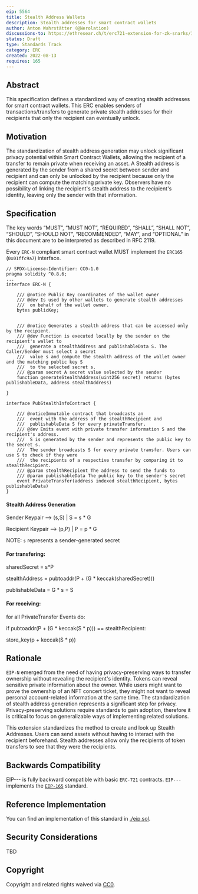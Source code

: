 ```yaml
---
eip: 5564
title: Stealth Address Wallets
description: Stealth addresses for smart contract wallets
author: Anton Wahrstätter (@Nerolation)
discussions-to: https://ethresear.ch/t/erc721-extension-for-zk-snarks/13237
status: Draft
type: Standards Track
category: ERC
created: 2022-08-13
requires: 165
---
```



## Abstract
This specification defines a standardized way of creating stealth addresses for smart contract wallets. This ERC enables senders of transactions/transfers to generate private stealth addresses for their recipients that only the recipient can eventually unlock.

## Motivation
The standardization of stealth address generation may unlock significant privacy potential within Smart Contract Wallets, allowing the recipient of a transfer to remain private when receiving an asset. A Stealth address is generated by the sender from a shared secret between sender and recipient and can only be unlocked by the recipient because only the recipient can compute the matching private key.
Observers have no possibility of linking the recipient's stealth address to the recipient's identity, leaving only the sender with that information.

## Specification
The key words “MUST”, “MUST NOT”, “REQUIRED”, “SHALL”, “SHALL NOT”, “SHOULD”, “SHOULD NOT”, “RECOMMENDED”, “MAY”, and “OPTIONAL” in this document are to be interpreted as described in RFC 2119.

Every `ERC-N` compliant smart contract wallet MUST implement the `ERC165` (`0x01ffc9a7`) interface.

```solidity
// SPDX-License-Identifier: CC0-1.0
pragma solidity ^0.8.6;
...
interface ERC-N {
    
    /// @notice Public Key coordinates of the wallet owner
    /// @dev Is used by other wallets to generate stealth addresses
    ///  on behalf of the wallet owner.
    bytes publicKey;


    /// @notice Generates a stealth address that can be accessed only by the recipient.
    /// @dev Function is executed locally by the sender on the recipient's wallet to
    ///  generate a stealthAddress and publishableData S. The Caller/Sender must select a secret
    ///  value s and compute the stealth address of the wallet owner and the matching public key S
    ///  to the selected secret s.
    /// @param secret A secret value selected by the sender
    function generateStealthAddress(uint256 secret) returns (bytes publishableData, address stealthAddress)

}

interface PubStealthInfoContract {

    /// @noticeImmutable contract that broadcasts an 
    ///  event with the address of the stealthRecipient and 
    ///  publishableData S for every privateTransfer. 
    /// @dev Emits event with private transfer information S and the recipient's address.
    ///  S is generated by the sender and represents the public key to the secret s.
    ///  The sender broadcasts S for every private transfer. Users can use S to check if they were
    ///  the recipients of a respective transfer by comparing it to stealthRecipient.
    /// @param stealthRecipient The address to send the funds to
    /// @param publishableData The public key to the sender's secret
    event PrivateTransfer(address indexed stealthRecipient, bytes publishableData)
}
```

#### Stealth Address Generation


Sender Keypair    --> (s,S) | S = s * G 

Recipient Keypair --> (p,P) | P = p * G

NOTE: `s` represents a sender-generated secret


#### For transfering:

sharedSecret    = s*P

stealthAddress  = pubtoaddr(P + (G * keccak(sharedSecret)))

publishableData = G * s = S



#### For receiving:

for all PrivateTransfer Events do:

if pubtoaddr(P + (G * keccak(S * p))) == stealthRecipient:

store_key(p + keccak(S * p))



## Rationale
`EIP-N` emerged from the need of having privacy-preserving ways to transfer ownership without revealing the recipient's identity. Tokens can reveal sensitive private information about the owner. While users might want to prove the ownership of an NFT concert ticket, they might not want to reveal personal account-related information at the same time. The standardization of stealth address generation represents a significant step for privacy. Privacy-preserving solutions require standards to gain adoption, therefore it is critical to focus on generalizable ways of implementing related solutions.

This extension standardizes the method to create and look up Stealth Addresses. Users can send assets without having to interact with the recipient beforehand. Stealth addresses allow only the recipients of token transfers to see that they were the recipients.


## Backwards Compatibility
EIP--- is fully backward compatible with basic `ERC-721` contracts. `EIP---` implements the [`EIP-165`](./eip-165.md) standard.

## Reference Implementation
You can find an implementation of this standard in  [./eip.sol](./eip.sol).

## Security Considerations
TBD

## Copyright
Copyright and related rights waived via [CC0](../LICENSE.md).
